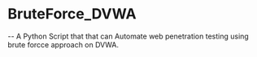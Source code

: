 # BruteForce_DVWA
 -- A Python Script that that can Automate web penetration testing using brute forcce approach on DVWA. 
